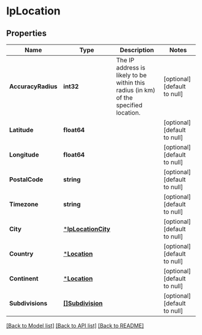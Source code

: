 # IpLocation

## Properties
Name | Type | Description | Notes
------------ | ------------- | ------------- | -------------
**AccuracyRadius** | **int32** | The IP address is likely to be within this radius (in km) of the specified location. | [optional] [default to null]
**Latitude** | **float64** |  | [optional] [default to null]
**Longitude** | **float64** |  | [optional] [default to null]
**PostalCode** | **string** |  | [optional] [default to null]
**Timezone** | **string** |  | [optional] [default to null]
**City** | [***IpLocationCity**](IPLocationCity.md) |  | [optional] [default to null]
**Country** | [***Location**](Location.md) |  | [optional] [default to null]
**Continent** | [***Location**](Location.md) |  | [optional] [default to null]
**Subdivisions** | [**[]Subdivision**](Subdivision.md) |  | [optional] [default to null]

[[Back to Model list]](../README.md#documentation-for-models) [[Back to API list]](../README.md#documentation-for-api-endpoints) [[Back to README]](../README.md)

